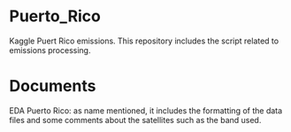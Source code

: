 # Puerto_Rico
Kaggle Puert Rico emissions. This repository includes the script related to emissions processing.

# Documents

EDA Puerto Rico: as name mentioned, it includes the formatting of the data files and some comments about the satellites such as the band used.

